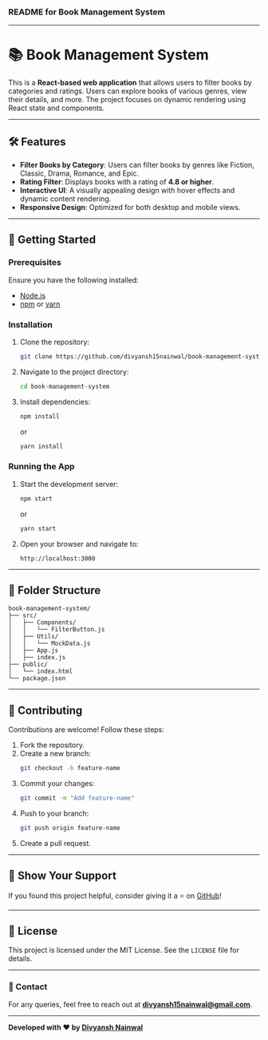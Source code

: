 ### README for Book Management System

---

# 📚 Book Management System

This is a **React-based web application** that allows users to filter books by categories and ratings. Users can explore books of various genres, view their details, and more. The project focuses on dynamic rendering using React state and components.

---

## 🛠 Features

- **Filter Books by Category**: Users can filter books by genres like Fiction, Classic, Drama, Romance, and Epic.  
- **Rating Filter**: Displays books with a rating of **4.8 or higher**.  
- **Interactive UI**: A visually appealing design with hover effects and dynamic content rendering.  
- **Responsive Design**: Optimized for both desktop and mobile views.

---

## 🚀 Getting Started

### Prerequisites
Ensure you have the following installed:
- [Node.js](https://nodejs.org/)
- [npm](https://www.npmjs.com/) or [yarn](https://yarnpkg.com/)

### Installation

1. Clone the repository:
   ```bash
   git clone https://github.com/divyansh15nainwal/book-management-system.git
   ```
2. Navigate to the project directory:
   ```bash
   cd book-management-system
   ```
3. Install dependencies:
   ```bash
   npm install
   ```
   or
   ```bash
   yarn install
   ```

### Running the App

1. Start the development server:
   ```bash
   npm start
   ```
   or
   ```bash
   yarn start
   ```
2. Open your browser and navigate to:
   ```
   http://localhost:3000
   ```

---

## 📂 Folder Structure

```
book-management-system/
├── src/
│   ├── Components/
│   │   └── FilterButton.js
│   ├── Utils/
│   │   └── MockData.js
│   ├── App.js
│   ├── index.js
├── public/
│   └── index.html
└── package.json
```

---

## 🤝 Contributing

Contributions are welcome! Follow these steps:
1. Fork the repository.  
2. Create a new branch:
   ```bash
   git checkout -b feature-name
   ```
3. Commit your changes:
   ```bash
   git commit -m "Add feature-name"
   ```
4. Push to your branch:
   ```bash
   git push origin feature-name
   ```
5. Create a pull request.

---

## 🌟 Show Your Support

If you found this project helpful, consider giving it a ⭐ on [GitHub](https://github.com/divyansh15nainwal/book-management-system.git)!

---

## 📄 License

This project is licensed under the MIT License. See the `LICENSE` file for details.

---

### 📧 Contact

For any queries, feel free to reach out at **divyansh15nainwal@gmail.com**.

--- 

**Developed with ❤️ by [Divyansh Nainwal](https://github.com/divyansh15nainwal)**